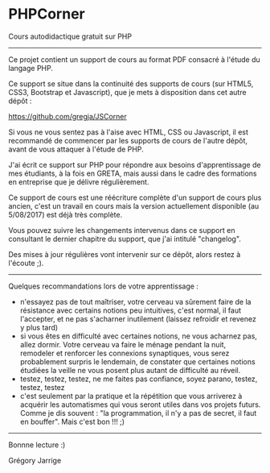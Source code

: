 # PHPCorner
Cours autodidactique gratuit sur PHP

------

Ce projet contient un support de cours au format PDF consacré à l'étude du langage PHP.

Ce support se situe dans la continuité des supports de cours (sur HTML5, CSS3, Bootstrap et Javascript),
que je mets à disposition dans cet autre dépôt :

https://github.com/gregja/JSCorner

Si vous ne vous sentez pas à l'aise avec HTML, CSS ou Javascript, il est recommandé de commencer par les 
supports de cours de l'autre dépôt, avant de vous attaquer à l'étude de PHP.
 
J'ai écrit ce support sur PHP pour répondre aux besoins d'apprentissage de mes étudiants, à la fois en GRETA,
mais aussi dans le cadre des formations en entreprise que je délivre régulièrement.

Ce support de cours est une réécriture complète d'un support de cours plus ancien, c'est un travail en cours 
mais la version actuellement disponible (au 5/08/2017) est déjà très complète.
 
Vous pouvez suivre les changements intervenus dans ce support en consultant le dernier chapitre du support,
que j'ai intitulé "changelog".

Des mises à jour régulières vont intervenir sur ce dépôt, alors restez à l'écoute ;).

--------

Quelques recommandations lors de votre apprentissage :

- n'essayez pas de tout maîtriser, votre cerveau va sûrement faire de la résistance avec certains notions peu intuitives, c'est normal, il faut l'accepter, et ne pas s'acharner inutilement (laissez refroidir et revenez y plus tard)
- si vous êtes en difficulté avec certaines notions, ne vous acharnez pas, allez dormir. Votre cerveau va faire le ménage pendant la nuit, remodeler et renforcer les connexions synaptiques, vous serez probablement surpris le lendemain, de constater que certaines notions étudiées la veille ne vous posent plus autant de difficulté au réveil.
- testez, testez, testez, ne me faites pas confiance, soyez parano, testez, testez, testez
- c'est seulement par la pratique et la répétition que vous arriverez à acquérir les automatismes qui vous seront utiles dans vos projets futurs. Comme je dis souvent : "la programmation, il n'y a pas de secret, il faut en bouffer". Mais c'est bon !!! ;)


--------

Bonnne lecture :)

Grégory Jarrige


